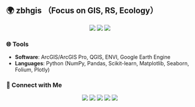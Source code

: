 ## 🌍 zbhgis （Focus on GIS, RS, Ecology）

<p align="center">
  <img src="https://img.shields.io/badge/-GIS-1573B3?style=flat&logo=arcgis&logoColor=white"/>
  <img src="https://img.shields.io/badge/-Remote%20Sensing-3BA138?style=flat&logo=googleearth&logoColor=white"/>
  <img src="https://img.shields.io/badge/-Ecological%20Modeling-8FBC8F?style=flat&logo=leaflet&logoColor=white"/>
</p>


### 🌐 Tools
- **Software**: ArcGIS/ArcGIS Pro, QGIS, ENVI, Google Earth Engine
- **Languages**: Python (NumPy, Pandas, Scikit-learn, Matplotlib, Seaborn, Folium, Plotly)

### 🔗 Connect with Me
<p align="center"> <a href="https://github.com/zbhgis" target="_blank"><img src="https://img.shields.io/badge/GitHub-181717?style=flat&logo=github&logoColor=white"/></a> <a href="https://blog.csdn.net/zbhgis" target="_blank"><img src="https://img.shields.io/badge/CSDN-FF0000?style=flat&logo=c&logoColor=white"/></a> <a href="https://zbhgis.com" target="_blank"><img src="https://img.shields.io/badge/Website-4285F4?style=flat&logo=googlechrome&logoColor=white"/></a> <a href="mailto:your-email@example.com" target="_blank"><img src="https://img.shields.io/badge/Email-D14836?style=flat&logo=gmail&logoColor=white"/></a> <a href="https://example.com/wechat" target="_blank"><img src="https://img.shields.io/badge/WeChat-07C160?style=flat&logo=wechat&logoColor=white"/></a> </p>
